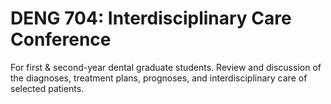 # DENG 704: Interdisciplinary Care Conference

For first & second-year dental graduate students. Review and discussion of the diagnoses, treatment plans, prognoses, and interdisciplinary care of selected patients.